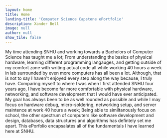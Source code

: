 ```yaml
---
layout: home
title: Home
landing-title: 'Computer Science Capstone ePortfolio'
description: Xander Bell
image: null
author: null
show_tile: false
---
```


My time attending SNHU and working towards a Bachelors of Computer Science has taught me a lot; From understanding the basics of physical hardware, learning different programming langauges, and getting outside of my comfort zone with writing actual code all while working 40 hours a week in lab surrounded by even more computers has all  been a lot. Although, that is not to say I haven't enjoyed every step along the way because, I truly have. Comparing myself to where I was when I first attended SNHU four years ago, I have become far more comfortable with physical hardware, networking, and software development that I would have ever anticipated. My goal has always been to be as well rounded as possible and while I may focus on hardware debug, micro-soldering, networking setup, and server maintence at work 40 hours a week; Being able to similtanously focus on school, the other spectrum of computers like software development and design, databases, data structures and algorithms has defintely set me apart. This ePorfolio encapsalates all of the fundamentals I have learned here at SNHU.
